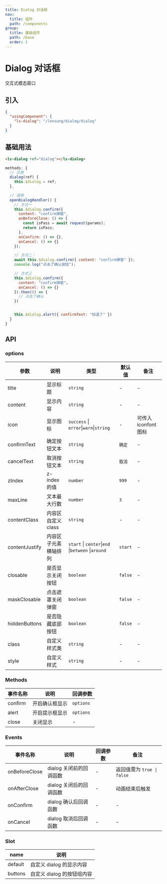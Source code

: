 ```yaml
---
title: Dialog 对话框
nav:
  title: 组件
  path: /components
group:
  title: 基础组件
  path: /base
  order: 1
---
```


# Dialog 对话框

交互式模态窗口

## 引入

```json
{
  "usingComponent": {
    "ls-dialog": "/lensung/dialog/dialog"
  }
}
```

## 基础用法

```html
<ls-dialog ref="dialog"></ls-dialog>
```

```js
methods: {
  // 注册
  dialog(ref) {
    this.$dialog = ref;
  },

  // 调用
  openDialogHandler() {
    // 方式一
    this.$dialog.confirm({
      content: "confirm弹窗",
      onBeforeClose: () => {
        const isPass = await request(params);
        return isPass;
      },
      onConfirm: () => {},
      onCancel: () => {}
    });

    // 方式二：
    await this.$dialog.confirm({ content: "confirm弹窗" });
    console.log("点击了确认按钮");

    // 方式三
    this.$dialog.confirm({
      content: "confirm弹窗"，
      onCancel: () => {}
    }).then(() => {
      // 点击了确认
    })


    this.$dialog.alert({ confirmText: "知道了" })
  }
}
```

## API

### options

| 参数           | 说明                 | 类型                                              | 默认值  | 备注                 |
| -------------- | -------------------- | ------------------------------------------------- | ------- | -------------------- |
| title          | 显示标题             | `string`                                          | -       | -                    |
| content        | 显示内容             | `string`                                          | -       | -                    |
| icon           | 显示图标             | `success` \| `error`\|`warn`\|`string`            | -       | 可传入 iconfont 图标 |
| confirmText    | 确定按钮文本         | `string`                                          | `确定`  | -                    |
| cancelText     | 取消按钮文本         | `string`                                          | `取消`  | -                    |
| zIndex         | z-index 的值         | `number`                                          | `999`   | -                    |
| maxLine        | 文本最大行数         | `number`                                          | `3`     | -                    |
| contentClass   | 内容区自定义 class   | `string`                                          | -       | -                    |
| contentJustify | 内容区子元素横轴排列 | `start` \| `center`\|`end` \|`between` \|`around` | `start` | -                    |
| closable       | 是否显示关闭按钮     | `boolean`                                         | `false` | -                    |
| maskClosable   | 点击遮罩关闭弹窗     | `boolean`                                         | `false` | -                    |
| hiddenButtons  | 是否隐藏底部按钮     | `boolean`                                         | `false` | -                    |
| class          | 自定义样式类         | `string`                                          | -       | -                    |
| style          | 自定义样式           | `string`                                          | -       | -                    |

### Methods

| 事件名称 | 说明           | 回调参数  |
| -------- | -------------- | --------- |
| confirm  | 开启确认框显示 | `options` |
| alert    | 开启提示框显示 | `options` |
| close    | 关闭显示       | -         |

### Events

| 事件名称      | 说明                    | 回调参数 | 备注                       |
| ------------- | ----------------------- | -------- | -------------------------- |
| onBeforeClose | dialog 关闭前的回调函数 | -        | 返回值需为 `true \| false` |
| onAfterClose  | dialog 关闭后的回调函数 | -        | 动画结束后触发             |
| onConfirm     | dialog 确认后回调函数   | -        | -                          |
| onCancel      | dialog 取消后回调函数   | -        | -                          |

### Slot

| name    | 说明                       |
| ------- | -------------------------- |
| default | 自定义 dialog 的显示内容   |
| buttons | 自定义 dialog 的按钮组内容 |

